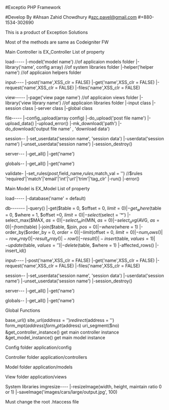 #Exceptio PHP Framework


#Develop By
#Ahsan Zahid Chowdhury
#azc.pavel@gmail.com
#+880-1534-302690


This is a product of Exception Solutions

Most of the methods are same as Codeigniter FW

Main Controller is EX_Controller
List of property

load-----
		|-model('model name') //of applicaion models folder
		|-library('name', config array) //of system libraries folder
		|-helper('helper name') //of applicaion helpers folder

input----
		|-post('name',XSS_clr = FALSE)
		|-get('name',XSS_clr = FALSE)
		|-request('name',XSS_clr = FALSE)
		|-files('name',XSS_clr = FALSE)

view-----
		|-page('view page name') //of applicaion views folder
		|-library('view library name') //of applicaion libraries folder	
		|-input class
		|-session class
		|-server class
		|-global class

file-----
		|-config_upload(array config)
		|-do_upload('post file name')
		|-upload_data()
		|-upload_error()
		|-mk_download('path')
		|-do_download('output file name' , 'download data')

session--
		|-set_userdata('session name', 'session data')
		|-userdata('session name')
		|-unset_userdata('session name')
		|-session_destroy()

server---
		|-get_all()
		|-get('name')

globals--
		|-get_all()
		|-get('name')

validate-
		|-set_rules($post,$field_name,$rules,$match_val = '') 
		//$rules 'required'|'match'|'email'|'int'|'url'|'trim'|'tag_clr'
		|-run()
		|-error()





Main Model is EX_Model
List of property

load-----
		|-database('name' = default)

db-------
		|-query()
		|-get($table = 0, $offset = 0, $limit = 0)
		|-get_where($table = 0, $where = 1, $offset =0, $limit = 0)
		|-select($select = '*')
		|-select_max($MAX, $as = 0)
		|-select_min($MIN, $as = 0)	
		|-select_avg($AVG, $as = 0)
		|-from($table)
		|-join($table, $join, $pos = 0)
		|-where($where = 1)
		|-order_by($order_by = 0, $order = 0)
		|-limit($offset = 0, $limit = 0)
		|-num_rows()
		|-row_array()
		|-result_array()
		|-row()
		|-result()
		|-insert($table, $values = 1)
		|-update($table, $values = '')
		|-delete($table, $where = 1)
		|-affected_rows()
		|-insert_id()
		

input----
		|-post('name',XSS_clr = FALSE)
		|-get('name',XSS_clr = FALSE)
		|-request('name',XSS_clr = FALSE)
		|-files('name',XSS_clr = FALSE)

session--
		|-set_userdata('session name', 'session data')
		|-userdata('session name')
		|-unset_userdata('session name')
		|-session_destroy()

server---
		|-get_all()
		|-get('name')

globals--
		|-get_all()
		|-get('name')




Global Functions

base_url()
site_url($address = '')
redirect($address = '')
form_mpt($address)
form_spt($address)
uri_segment($no)
&get_controller_instance() get main controller instance
&get_model_instance() get main model instance



Config folder
application/config

Controller folder
application/controllers

Model folder
application/models

View folder
application/views



System libraries
imgresize----
			|-resizeImage(width, height, maintain ratio 0 or 1)
			|-saveImage('images/cars/large/output.jpg', 100)



Must change the root .htaccess file